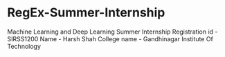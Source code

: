 # RegEx-Summer-Internship

Machine Learning and Deep Learning Summer Internship
Registration id - SIRSS1200
Name - Harsh Shah
College name - Gandhinagar Institute Of Technology
